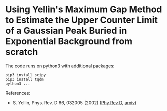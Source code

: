 # Using Yellin's Maximum Gap Method to Estimate the Upper Counter Limit of a Gaussian Peak Buried in Exponential Background from scratch

The code runs on python3 with additional packages:

    pip3 install scipy
    pip3 install tqdm
    python3 ...
    
References:
- S. Yellin, Phys. Rev. D 66, 032005 (2002) (<a href="https://journals.aps.org/prd/abstract/10.1103/PhysRevD.66.032005">Phy Rev D</a>, <a href="https://arxiv.org/abs/physics/0203002">arxiv</a>)
